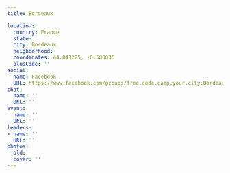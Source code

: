 ```yaml
---
title: Bordeaux

location:
  country: France
  state: 
  city: Bordeaux
  neighborhood: 
  coordinates: 44.841225, -0.580036
  plusCode: ''
social:
  name: Facebook
  URL: https://www.facebook.com/groups/free.code.camp.your.city.Bordeaux
chat:
  name: ''
  URL: ''
event:
  name: ''
  URL: ''
leaders:
- name: ''
  URL: ''
photos:
  old: 
  cover: ''
---
```

